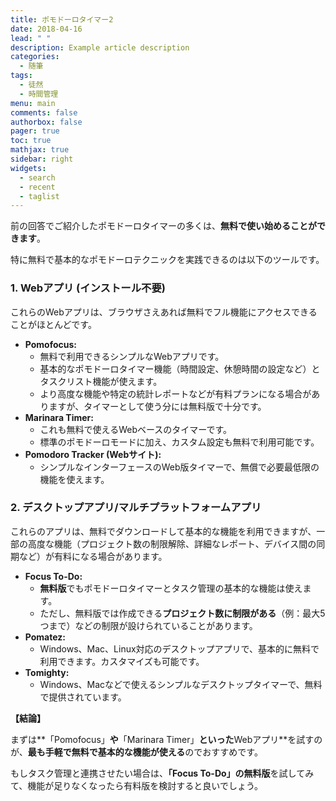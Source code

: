 ```yaml
---
title: ポモドーロタイマー2
date: 2018-04-16
lead: " "
description: Example article description
categories:
  - 随筆
tags:
  - 徒然
  - 時間管理
menu: main
comments: false
authorbox: false
pager: true
toc: true
mathjax: true
sidebar: right
widgets:
  - search
  - recent
  - taglist
---
```



前の回答でご紹介したポモドーロタイマーの多くは、**無料で使い始めることができます**。

特に無料で基本的なポモドーロテクニックを実践できるのは以下のツールです。

### 1. Webアプリ (インストール不要)

これらのWebアプリは、ブラウザさえあれば無料でフル機能にアクセスできることがほとんどです。

- **Pomofocus:**
    - 無料で利用できるシンプルなWebアプリです。
    - 基本的なポモドーロタイマー機能（時間設定、休憩時間の設定など）とタスクリスト機能が使えます。
    - より高度な機能や特定の統計レポートなどが有料プランになる場合がありますが、タイマーとして使う分には無料版で十分です。
- **Marinara Timer:**
    - これも無料で使えるWebベースのタイマーです。
    - 標準のポモドーロモードに加え、カスタム設定も無料で利用可能です。
- **Pomodoro Tracker (Webサイト):**
    - シンプルなインターフェースのWeb版タイマーで、無償で必要最低限の機能を使えます。

### 2. デスクトップアプリ/マルチプラットフォームアプリ

これらのアプリは、無料でダウンロードして基本的な機能を利用できますが、一部の高度な機能（プロジェクト数の制限解除、詳細なレポート、デバイス間の同期など）が有料になる場合があります。

- **Focus To-Do:**
    - **無料版**でもポモドーロタイマーとタスク管理の基本的な機能は使えます。
    - ただし、無料版では作成できる**プロジェクト数に制限がある**（例：最大5つまで）などの制限が設けられていることがあります。
- **Pomatez:**
    - Windows、Mac、Linux対応のデスクトップアプリで、基本的に無料で利用できます。カスタマイズも可能です。
- **Tomighty:**
    - Windows、Macなどで使えるシンプルなデスクトップタイマーで、無料で提供されています。

**【結論】**

まずは**「Pomofocus」**や**「Marinara Timer」**といった**Webアプリ**を試すのが、**最も手軽で無料で基本的な機能が使える**のでおすすめです。

もしタスク管理と連携させたい場合は、**「Focus To-Do」の無料版**を試してみて、機能が足りなくなったら有料版を検討すると良いでしょう。